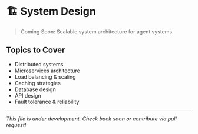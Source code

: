 # 🏗️ System Design

> Coming Soon: Scalable system architecture for agent systems.

## Topics to Cover

- Distributed systems
- Microservices architecture
- Load balancing & scaling
- Caching strategies
- Database design
- API design
- Fault tolerance & reliability

---

*This file is under development. Check back soon or contribute via pull request!*
